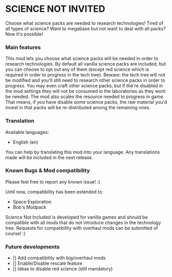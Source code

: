 # SCIENCE NOT INVITED
Choose what science packs are needed to research technologies! Tired of all types of science? Want to megabase but not want to deal with all packs? Now it's possible! 

### Main features
This mod lets you choose what science packs will be needed in order to research technologies. By default all vanilla science packs are included, but you can choose to opt out any of them (except red science which is required in order to progress in the tech tree). Beware: the tech tree will not be modified and you'll still need to research other science packs in order to progress. You may even craft other science packs, but if the're disabled in the mod settings they will not be consumed in the laboratories as they wont be needed. The mod also scales the resource needed to progress in game. That means, if you have disable some science packs, the raw material you'd invest in that packs will be re-distributed among the remaining ones.

### Translation
Available languages:
- English (en)

You can help by translating this mod into your language. Any translations made will be included in the next release.

### Known Bugs & Mod compatibility
Please feel free to report any known issue! :)

Until now, compatibility has been extended to:
- Space Exploration
- Bob's Modpack

Science Not Included is developed for vanilla games and should be compatible with all mods that do not introduce changes in the technology tree. Requests for compatibility with overhaul mods can be submitted of course! :)

### Future developments
- [] Add compatibility with big/overhaul mods
- [] Enable/Disable rescale feature
- [] Ideas to disable red science (still mandatory)
